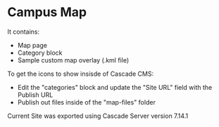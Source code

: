 Campus Map
============================

It contains:

* Map page
* Category block
* Sample custom map overlay (.kml file)


To get the icons to show insisde of Cascade CMS:

* Edit the "categories" block and update the "Site URL" field with the Publish URL
* Publish out files inside of the "map-files" folder

Current Site was exported using Cascade Server version 7.14.1
